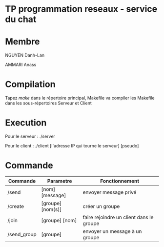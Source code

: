 # TP programmation reseaux - service du chat

# Membre
NGUYEN Danh-Lan

AMMARI Anass

# Compilation
Tapez $make$ dans le répertoire principal, Makefile va compiler les Makefile dans les sous-répertoires Serveur et Client

# Execution
Pour le serveur : ./server

Pour le client : ./client [l'adresse IP qui tourne le serveur] [pseudo]

# Commande
Commande | Parametre | Fonctionnement
------------ | ------------- | -------------
/send | [nom] [message] | envoyer message privé
/create | [groupe] [nom(s)] | créer un groupe
/join | [groupe] [nom] | faire rejoindre un client dans le groupe
/send_group | [groupe] | envoyer un message à un groupe
